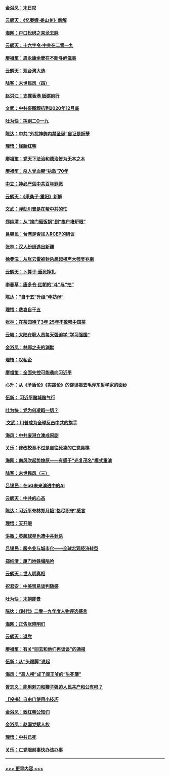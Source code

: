 #### [金浴凤：末日叹](../pages/nsc993/n11752359.md?t=12300933) 
#### [云鹤天：《忆秦娥‧娄山关》新解](../pages/nsc993/n11752348.md?t=12300933) 
#### [海网：户口松绑之来龙去脉](../pages/nsc993/n11752328.md?t=12300933) 
#### [云鹤天：十六字令‧中共在二零一九](../pages/nsc993/n11752305.md?t=12300933) 
#### [廖祖笙：周永康余孽在不断寻衅滋事](../pages/nsc993/n11751013.md?t=12300933) 
#### [云鹤天：观台湾大选](../pages/nsc993/n11751007.md?t=12300933) 
#### [陆客：末世民风（四）](../pages/nsc993/n11749203.md?t=12300933) 
#### [赵洪江：支撑香港 砥砺前行](../pages/nsc993/n11748482.md?t=12300933) 
#### [文武：中共妄图顽抗到2020年12月底](../pages/nsc993/n11748446.md?t=12300933) 
#### [吐为快：挥别二O一九](../pages/nsc993/n11748411.md?t=12300933) 
#### [陈达：中共“外扰神韵内禁圣诞”自证是妖孽](../pages/nsc993/n11748226.md?t=12300933) 
#### [理悟：怪胎红朝](../pages/nsc993/n11748206.md?t=12300933) 
#### [廖祖笙：党天下法治和德治皆为无本之木](../pages/nsc993/n11748135.md?t=12300933) 
#### [廖祖笙：杀人党血腥“执政”70年](../pages/nsc993/n11745144.md?t=12300933) 
#### [中立：神必严惩中共百年罪恶](../pages/nsc993/n11744970.md?t=12300933) 
#### [云鹤天：《采桑子‧重阳》新解](../pages/nsc993/n11744948.md?t=12300933) 
#### [文武：弹劾川普是在帮中共的忙](../pages/nsc993/n11744758.md?t=12300933) 
#### [郑纯清：从“挨门砸饭锅”到“挨户堵炉眼”](../pages/nsc993/n11744745.md?t=12300933) 
#### [吕锡民：台湾是否加入RCEP的研议](../pages/nsc993/n11744701.md?t=12300933) 
#### [张林：汉人纷纷逃出新疆](../pages/nsc993/n11743530.md?t=12300933) 
#### [徐曼沅：从张云雷被封杀想起相声大师吴兆南](../pages/nsc993/n11741816.md?t=12300933) 
#### [云鹤天：卜算子‧垂死挣扎](../pages/nsc993/n11739956.md?t=12300933) 
#### [李春草：唐多令‧红朝的“斗”与“拍”](../pages/nsc993/n11739830.md?t=12300933) 
#### [陈达：“自干五”升级“牵妨母”](../pages/nsc993/n11739724.md?t=12300933) 
#### [理悟：悲哀自干五](../pages/nsc993/n11739547.md?t=12300933) 
#### [张林：在茶园待了3年 25年不敢喝中国茶](../pages/nsc993/n11739240.md?t=12300933) 
#### [云端：大陆在职人员每天强迫学“学习强国”](../pages/nsc993/n11738735.md?t=12300933) 
#### [金浴凤：林郑之夫的渊默](../pages/nsc993/n11737735.md?t=12300933) 
#### [理悟：叹私企](../pages/nsc993/n11737715.md?t=12300933) 
#### [廖祖笙：全面失控可能袭向习近平](../pages/nsc993/n11737704.md?t=12300933) 
#### [心升：从《矛盾论》《实践论》的谬误揭去毛泽东哲学家的面纱](../pages/nsc993/n11736962.md?t=12300933) 
#### [伍新： 习近平赌城赌气行](../pages/nsc993/n11736929.md?t=12300933) 
#### [吐为快：党为何凌蹈一切？](../pages/nsc993/n11736915.md?t=12300933) 
#### [ 文武：川普成为全球反击中共的旗手](../pages/nsc993/n11736882.md?t=12300933) 
#### [海风：中共废港立澳成闹剧](../pages/nsc993/n11735857.md?t=12300933) 
#### [关乐：修改校章不过是自往死凑的亡党臭棋](../pages/nsc993/n11735097.md?t=12300933) 
#### [海网：南风吹起势燎原——有感于“光复茂名”模式重演](../pages/nsc993/n11732308.md?t=12300933) 
#### [陆客：末世民风（三）](../pages/nsc993/n11732211.md?t=12300933) 
#### [吕锡民：在5G未来演进中的AI](../pages/nsc993/n11730010.md?t=12300933) 
#### [云鹤天：中共的心态](../pages/nsc993/n11729906.md?t=12300933) 
#### [陈达：习近平夸林郑月娥“恪尽职守”感言](../pages/nsc993/n11729881.md?t=12300933) 
#### [理悟：天开眼](../pages/nsc993/n11729699.md?t=12300933) 
#### [洪微：英超球星也遭中共封杀](../pages/nsc993/n11727243.md?t=12300933) 
#### [吕锡民：服务业与城市化——全球宏观经济转型](../pages/nsc993/n11725845.md?t=12300933) 
#### [郑纯清：厦门地铁塌陷吟](../pages/nsc993/n11725813.md?t=12300933) 
#### [云鹤天：世人明真相](../pages/nsc993/n11725621.md?t=12300933) 
#### [祝君安：中美贸易谈判随感](../pages/nsc993/n11725609.md?t=12300933) 
#### [吐为快：末朝即景](../pages/nsc993/n11723365.md?t=12300933) 
#### [陈达：《时代》二零一九年度人物评选感言](../pages/nsc993/n11723337.md?t=12300933) 
#### [海网：正告张晓明们](../pages/nsc993/n11723228.md?t=12300933) 
#### [云鹤天：退党](../pages/nsc993/n11723056.md?t=12300933) 
#### [廖祖笙：有关“回去和他们再谈谈”的通报](../pages/nsc993/n11722442.md?t=12300933) 
#### [伍新：从“头踢脚”说起](../pages/nsc993/n11722429.md?t=12300933) 
#### [海风：“恶人榜”成了阎王爷的“生死簿”](../pages/nsc993/n11722272.md?t=12300933) 
#### [胥志义：能用剌刀和鞭子强迫人民共产和公有吗？](../pages/nsc993/n11720569.md?t=12300933) 
#### [【投书】自由门使用小技巧](../pages/nsc993/n11720180.md?t=12300933) 
#### [金浴凤：致红朝公知们](../pages/nsc993/n11720563.md?t=12300933) 
#### [金浴凤：赵国党赋人权](../pages/nsc993/n11720533.md?t=12300933) 
#### [理悟：中共已死](../pages/nsc993/n11720233.md?t=12300933) 
#### [关乐：亡党眼前事快办该办事](../pages/nsc993/n11719160.md?t=12300933) 

----
#### [ >>> 更早内容 <<< ](../indexes/nsc993-earlier.md)

